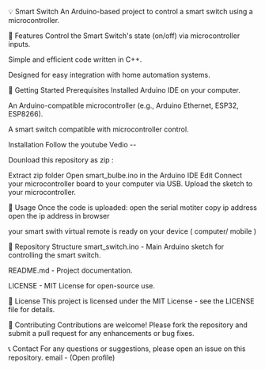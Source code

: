 💡 Smart Switch 
An Arduino-based project to control a smart switch using a microcontroller.

🚀 Features
Control the Smart Switch's state (on/off) via microcontroller inputs.

Simple and efficient code written in C++.

Designed for easy integration with home automation systems.

🧰 Getting Started
Prerequisites
Installed Arduino IDE on your computer.

An Arduino-compatible microcontroller (e.g., Arduino Ethernet, ESP32, ESP8266).

A smart switch compatible with microcontroller control.

Installation
Follow the youtube Vedio --

Dounload this repository as zip :

Extract zip folder 
Open smart_bulbe.ino in the Arduino IDE
Edit
Connect your microcontroller board to your computer via USB.
Upload the sketch to your microcontroller.

🔧 Usage
Once the code is uploaded:
open the serial motiter 
copy ip address 
open the ip address in browser 

your smart swith virtual remote is ready on your device ( computer/ mobile )

📁 Repository Structure
smart_switch.ino - Main Arduino sketch for controlling the smart switch.

README.md - Project documentation.

LICENSE - MIT License for open-source use.

📜 License
This project is licensed under the MIT License - see the LICENSE file for details.

🤝 Contributing
Contributions are welcome! Please fork the repository and submit a pull request for any enhancements or bug fixes.

📞 Contact
For any questions or suggestions, please open an issue on this repository.
email - (Open profile)
